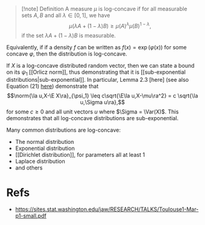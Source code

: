 > [!note] Definition
> A measure $\mu$ is log-concave if for all measurable sets $A, B$ and all $\lambda\in[0,1]$, we have $$\mu(\lambda A + (1-\lambda)B) \geq \mu(A)^\lambda \mu(B)^{1-\lambda},$$
> if the set $\lambda A + (1-\lambda)B$ is measurable. 

Equivalently, if if a density $f$ can be written as $f(x) = \exp(\varphi(x))$ for some concave $\varphi$, then the distribution is log-concave.  

If $X$ is a log-concave distributed random vector, then we can state a bound on its $\psi_1$ [[Orlicz norm]], thus demonstrating that it is [[sub-exponential distributions|sub-exponential]]. In particular, Lemma 2.3 [here] (see also Equation (21) [here](https://arxiv.org/pdf/2108.08198)) demonstrate that 
$$\norm{\la u,X-\E X\ra}_{\psi_1} \leq c\sqrt{\E\la u,X-\mu\ra^2} = c \sqrt{\la u,\Sigma u\ra},$$
for some $c\geq 0$ and all unit vectors $u$ where $\Sigma = \Var(X)$. This demonstrates that all log-concave distributions are sub-exponential.  



Many common distributions are log-concave: 
- The normal distribution 
- Exponential distribution 
- [[Dirichlet distribution]], for parameters all at least 1 
- Laplace distribution 
- and others 

# Refs 
- https://sites.stat.washington.edu/jaw/RESEARCH/TALKS/Toulouse1-Mar-p1-small.pdf

